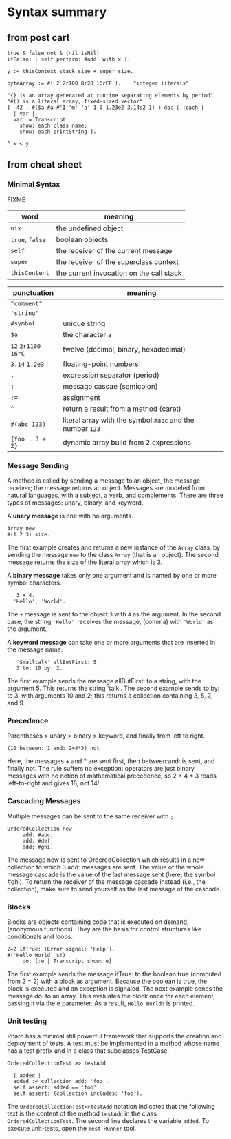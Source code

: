 # Syntax summary

## from post cart

```
true & false not & (nil isNil)
ifFalse: [ self perform: #add: with x ].

y := thisContext stack size + super size.

byteArray := #[ 2 2r100 8r20 16rFF ].    "integer literals"

"{} is an array generated at runtime separating elements by period"
"#() is a literal array, fixed-sized vector"
{ -42 . #($a #a #'I''m' 'a' 1.0 1.23e2 3.14s2 1) } do: [ :each |
  | var |
  var := Transcript
    show: each class name;
    show: each printString ].

^ x < y
```

## from cheat sheet

### Minimal Syntax

FIXME

|  word | meaning |
|--------|------------|
| `nix` | the undefined object |
| `true`, `false` | boolean objects |
| `self` | the receiver of the current message |
| `super` | the receiver of the superclass context |
| `thisContent` | the current invocation on the call stack |

|  punctuation | meaning |
|-----------------|------------|
| `"comment"` |  |
| `'string'` |    |
| `#symbol` | unique string |
| `$a` | the character `a` |
| `12` `2r1100` `16rC` | twelve (decimal, binary, hexadecimal) |
| `3.14` `1.2e3` | floating-point numbers |
| `.` | expression separator (period) |
| `;` | message cascae (semicolon) |
| `:=` | assignment |
| `^` | return a result from a method (caret) |
| `#(abc 123)` | literal array with the symbol `#abc` and the number `123` |
| `{foo . 3 + 2}` | dynamic array build from 2 expressions |

### Message Sending

A method is called by sending a message to an object, the message receiver; the message returns an object. Messages are modeled from natural languages, with a subject, a verb, and complements. There are three types of messages: unary, binary, and keyword.

A **unary message** is one with no arguments.

```smalltalk
Array new.
#(1 2 3) size.
```
The first example creates and returns a new instance of the `Array` class, by sending the message `new` to the class `Array` (that is an object). The second message returns the size of the literal array which is 3.

A **binary message** takes only one argument and is named by one or more symbol characters.

```smalltalk
   3 + 4.
  'Hello', 'World'.
```

The `+` message is sent to the object `3` with `4` as the argument. In the second case, the string `'Hello' `receives the message, (comma) with `'World'` as the argument.

A **keyword message** can take one or more arguments that are inserted in the message name.

```smalltalk
   'Smalltalk' allButFirst: 5.
   3 to: 10 by: 2.
```
The first example sends the message allButFirst: to a string, with the argument 5. This returns the string 'talk'. The second example sends to:by: to 3, with arguments 10 and 2; this returns a collection containing 3, 5, 7, and 9.

### Precedence

Parentheses > unary > binary > keyword, and finally from left to right.

```smalltalk
(10 between: 1 and: 2+4*3) not
```

Here, the messages + and * are sent first, then between:and: is sent, and finally not. The rule suffers no exception: operators are just binary messages with no notion of mathematical precedence, so 2 + 4 * 3 reads left-to-right and gives 18, not 14!

### Cascading Messages
Multiple messages can be sent to the same receiver with `;`. 

```smalltalk
OrderedCollection new
     add: #abc;
     add: #def;
     add: #ghi.
```

The message new is sent to OrderedCollection which results in a new collection to which 3 add: messages are sent. The value of the whole message cascade is the value of the last message sent (here, the symbol #ghi). To return the receiver of the message cascade instead (i.e., the collection), make sure to send yourself as the last message of the cascade.

### Blocks
Blocks are objects containing code that is executed on demand, (anonymous functions). They are the basis for control structures like conditionals and loops.

```smalltalk
2=2 ifTrue: [Error signal: 'Help'].
#('Hello World' $!)
     do: [:e | Transcript show: e]
```
The first example sends the message ifTrue: to the boolean true (computed from 2 = 2) with a block as argument. Because the boolean is true, the block is executed and an exception is signaled. The next example sends the message do: to an array. This evaluates the block once for each element, passing it via the e parameter. As a result, `Hello World!` is printed.

### Unit testing
Pharo has a minimal still powerful framework that supports the creation and deployment of tests. A test must be implemented in a method whose name has a test prefix and in a class that subclasses TestCase.

```smalltalk
OrderedCollectionTest >> testAdd

  | added |
  added := collection add: 'foo'.
  self assert: added == 'foo'.
  self assert: (collection includes: 'foo').
```

The `OrderedCollectionTest>>testAdd` notation indicates that the following text is the content of the method `testAdd` in the class `OrderedCollectionTest`. The second line declares the variable `added`. To execute unit-tests, open the `Test Runner` tool.

